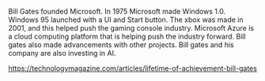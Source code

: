 Bill Gates founded Microsoft. In 1975 Microsoft made Windows 1.0. Windows 95 launched with a UI and Start button. The xbox was made in 2001, and this helped push the gaming console industry. Microsoft Azure is a cloud computing platform that is helping push the industry forward. Bill gates also made advancements with other projects. Bill gates and his company are also investing in AI.

https://technologymagazine.com/articles/lifetime-of-achievement-bill-gates